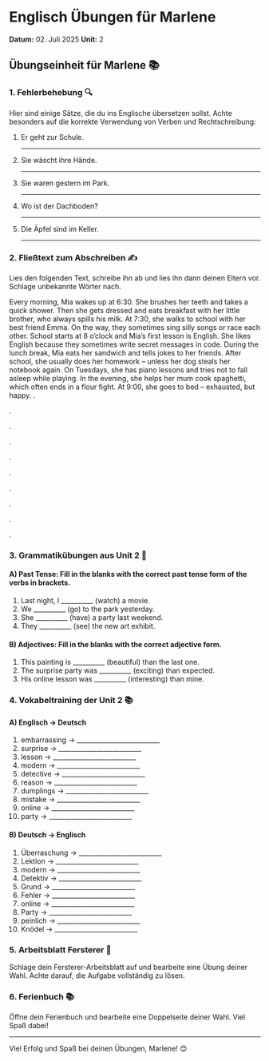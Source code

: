 # Englisch Übungen für Marlene
**Datum:** 02. Juli 2025
**Unit:** 2

## Übungseinheit für Marlene 📚

### 1. Fehlerbehebung 🔍

Hier sind einige Sätze, die du ins Englische übersetzen sollst. Achte besonders auf die korrekte Verwendung von Verben und Rechtschreibung:

1. Er geht zur Schule.
   __________________________

2. Sie wäscht ihre Hände.
   __________________________

3. Sie waren gestern im Park.
   __________________________

4. Wo ist der Dachboden?
   __________________________

5. Die Äpfel sind im Keller.
   __________________________

### 2. Fließtext zum Abschreiben ✍️

Lies den folgenden Text, schreibe ihn ab und lies ihn dann deinen Eltern vor. Schlage unbekannte Wörter nach.

Every morning, Mia wakes up at 6:30. She brushes her teeth and takes a quick shower. Then she gets dressed and eats breakfast with her little brother, who always spills his milk. At 7:30, she walks to school with her best friend Emma. On the way, they sometimes sing silly songs or race each other. School starts at 8 o’clock and Mia’s first lesson is English. She likes English because they sometimes write secret messages in code. During the lunch break, Mia eats her sandwich and tells jokes to her friends. After school, she usually does her homework – unless her dog steals her notebook again. On Tuesdays, she has piano lessons and tries not to fall asleep while playing. In the evening, she helps her mum cook spaghetti, which often ends in a flour fight. At 9:00, she goes to bed – exhausted, but happy.
.

.

.

.

.

.

.

.

.

.

### 3. Grammatikübungen aus Unit 2 📖

#### A) Past Tense: Fill in the blanks with the correct past tense form of the verbs in brackets.

1. Last night, I __________ (watch) a movie.
2. We __________ (go) to the park yesterday.
3. She __________ (have) a party last weekend.
4. They __________ (see) the new art exhibit.

#### B) Adjectives: Fill in the blanks with the correct adjective form.

1. This painting is __________ (beautiful) than the last one.
2. The surprise party was __________ (exciting) than expected.
3. His online lesson was __________ (interesting) than mine.

### 4. Vokabeltraining der Unit 2 📚

#### A) Englisch → Deutsch

1. embarrassing → __________________________
2. surprise → __________________________
3. lesson → __________________________
4. modern → __________________________
5. detective → __________________________
6. reason → __________________________
7. dumplings → __________________________
8. mistake → __________________________
9. online → __________________________
10. party → __________________________

#### B) Deutsch → Englisch

1. Überraschung → __________________________
2. Lektion → __________________________
3. modern → __________________________
4. Detektiv → __________________________
5. Grund → __________________________
6. Fehler → __________________________
7. online → __________________________
8. Party → __________________________
9. peinlich → __________________________
10. Knödel → __________________________

### 5. **Arbeitsblatt Fersterer** 📄

Schlage dein Fersterer-Arbeitsblatt auf und bearbeite eine Übung deiner Wahl. Achte darauf, die Aufgabe vollständig zu lösen.

### 6. **Ferienbuch** 📚

Öffne dein Ferienbuch und bearbeite eine Doppelseite deiner Wahl. Viel Spaß dabei!

---

Viel Erfolg und Spaß bei deinen Übungen, Marlene! 😊
